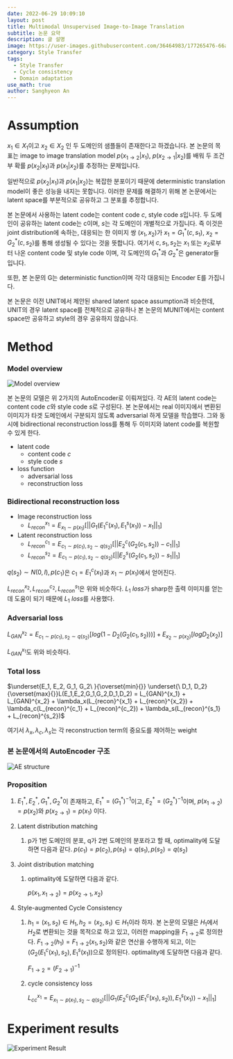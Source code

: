 ```yaml
---
date: 2022-06-29 10:09:10  
layout: post  
title: Multimodal Unsupervised Image-to-Image Translation
subtitle: 논문 요약
description: 글 설명  
image: https://user-images.githubusercontent.com/36464983/177265476-66a164ed-2fc8-4751-b345-479b322b3efb.png
category: Style Transfer  
tags:
  - Style Transfer
  - Cycle consistency
  - Domain adaptation
use_math: true
author: Sanghyeon An
---
```


# Assumption

$x_1 \in X_1$이고 $x_2 \in X_2$ 인 두 도메인의 샘플들이 존재한다고 하겠습니다. 본 논문의 목표는 image to image translation model $p(x_{1 \rightarrow 2}|x_1)$, $p(x_{2 \rightarrow 1}|x_2)$를 배워 두 조건부 확률 $p(x_2|x_1)$과 $p(x_1|x_2)$를 추정하는 문제입니다.

일반적으로  $p(x_2|x_1)$과 $p(x_1|x_2)$는 복잡한 분포이기 때문에 deterministic translation model이 좋은 성능을 내지는 못합니다. 이러한 문제를 해결하기 위해 본 논문에서는 latent space를 부분적으로 공유하고 그 분포를 추정합니다.

본 논문에서 사용하는 latent code는 content code $c$, style code $s$입니다. 두 도메인이 공유하는 latent code는 c이며, $s$는 각 도메인이 개별적으로 가집니다. 즉 이것은 joint distribution에 속하는, 대응되는 한 이미지 쌍 $(x_1, x_2)$가 $x_1=G_1^*(c,s_1)$, $x_2=G_2^*(c,s_2)$를 통해 생성될 수 있다는 것을 뜻합니다. 여기서 $c, s_1, s_2$는 $x_1$ 또는 $x_2$로부터 나온 content code 및 style code 이며, 각 도메인의 $G_1^*$과 $G_2^*$은 generator들 입니다.

또한, 본 논문의 G는 deterministic function이며 각각 대응되는 Encoder E를 가집니다.

본 논문은 이전 UNIT에서 제안된 shared latent space assumption과 비슷한데, UNIT의 경우 latent space를 전체적으로 공유하나 본 논문의 MUNIT에서는 content space만 공유하고 style의 경우 공유하지 않습니다.


# Method

### Model overview
![Model overview](https://user-images.githubusercontent.com/36464983/177265676-222bd394-59f8-494c-9836-f6655ce2610e.png)

본 논문의 모델은 위 2가지의 AutoEncoder로 이뤄져있다. 각 AE의 latent code는 content code $c$와 style code $s$로 구성된다. 본 논문에서는 real 이미지에서 변환된 이미지가 타겟 도메인에서 구분되지 않도록 adversarial 하게 모델을 학습했다. 그와 동시에 bidirectional reconstruction loss를 통해 두 이미지와 latent code를 복원할 수 있게 한다.

- latent code
    - content code $c$
    - style code $s$
- loss function
    - adversarial loss
    - reconstruction loss

### Bidirectional reconstruction loss

- Image reconstruction loss
    - $L_{recon}^{x_1} = E_{x_1 \sim p(x_1)}[||G_1(E_1^c(x_1),E_1^s(x_1))-x_1||_1]$
- Latent reconstruction loss
    - $L_{recon}^{c_1} = E_{c_1 \sim p(c_1), s_2 \sim q(s_2)}[||E_2^c(G_2(c_1,s_2))-c_1||_1]$
    - $L_{recon}^{s_2} = E_{c_1 \sim p(c_1), s_2 \sim q(s_2)}[||E_2^s(G_2(c_1,s_2))-s_1||_1]$

$q(s_2) \sim N(0,I), p(c_1)$은 $c_1 = E_1^c(x_1)$과 $x_1 \sim p(x_1)$에서 얻어진다.

$L_{recon}^{x_2},L_{recon}^{c_2}, L_{recon}^{s_1}$은 위와 비슷하다. $L_1\ loss$가 sharp한 출력 이미지를 얻는데 도움이 되기 때문에 $L_1\ loss$를 사용했다.

### Adversarial loss

$L_{GAN}^{x_2} = E_{c_1 \sim p(c_1), s_2 \sim q(s_2)}[log(1-D_2(G_2(c_1,s_2)))] + E_{x_2 \sim p(x_2)}[logD_2(x_2)]$

$L_{GAN}^{x_1}$도 위와 비슷하다.

### Total loss

$\underset{E_1, E_2, G_1, G_2\ }{\overset{min}{}} \underset{\ D_1, D_2}{\overset{max}{}}L(E_1,E_2,G_1,G_2,D_1,D_2) = L_{GAN}^{x_1} + L_{GAN}^{x_2} + \lambda_x(L_{recon}^{x_1} + L_{recon}^{x_2}) + \lambda_c(L_{recon}^{c_1} + L_{recon}^{c_2}) + \lambda_s(L_{recon}^{s_1} + L_{recon}^{s_2})$ 

여기서 $\lambda_x, \lambda_c, \lambda_s$는 각 reconstruction term의 중요도를 제어하는 weight

### 본 논문에서의 AutoEncoder 구조
![AE structure](https://user-images.githubusercontent.com/36464983/177265769-5a411f38-5cae-4e57-bd42-312c09624541.png)

### Proposition

1. $E_1^*, E_2^*, G_1^*, G_2^*$이 존재하고, $E_1^*=(G_1^*)^{-1}$이고, $E_2^*=(G_2^*)^{-1}$이며, $p(x_{1 \rightarrow 2})=p(x_2)$와 $p(x_{2 \rightarrow 1})=p(x_1)$ 이다.

1. Latent distribution matching
    1. p가 1번 도메인의 분포, q가 2번 도메인의 분포라고 할 때, optimality에 도달하면 다음과 같다.
    $p(c_1)=p(c_2), p(s_1)=q(s_1),p(s_2)=q(s_2)$
    
2. Joint distribution matching
    1. optimality에 도달하면 다음과 같다.
        
        $p(x_1, x_{1 \rightarrow 2}) = p(x_{2 \rightarrow 1}, x_2)$
        
3. Style-augmented Cycle Consistency
    1. $h_1 = (x_1, s_2) \in H_1, h_2=(x_2,s_1) \in H_1$이라 하자. 본 논문의 모델은 $H_1$에서 $H_2$로 변환되는 것을 목적으로 하고 있고, 이러한 mapping을 $F_{1 \rightarrow 2}$로 정의한다. $F_{1 \rightarrow 2}(h_1) = F_{1 \rightarrow 2}(x_1, s_2)$와 같은 연산을 수행하게 되고, 이는 $(G_2(E_1^c(x_1),s_2),E_1^s(x_1))$으로 정의된다. 
    optimality에 도달하면 다음과 같다.
        
        $F_{1 \rightarrow 2} = (F_{2 \rightarrow 1})^{-1}$
        
    
    1. cycle consistency loss
        
        $L_{cc}^{x_1} = E_{x_1 \sim p(x_1), s_2 \sim q(s_2)}[|| G_1(E_2^c(G_2(E_1^c(x_1),s_2)), E_1^s(x_1))-x_1 ||_1]$
        

# Experiment results
![Experiment Result](https://user-images.githubusercontent.com/36464983/177265918-359b44ec-b99c-4ec7-bc74-2eb5b8244127.png)

